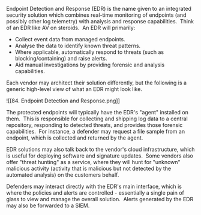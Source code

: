 Endpoint Detection and Response (EDR) is the name given to an integrated security solution which combines real-time monitoring of endpoints (and possibly other log telemetry) with analysis and response capabilities.  Think of an EDR like AV on steroids.  An EDR will primarily:

-   Collect event data from managed endpoints.
-   Analyse the data to identify known threat patterns.
-   Where applicable, automatically respond to threats (such as blocking/containing) and raise alerts.
-   Aid manual investigations by providing forensic and analysis capabilities.

  

Each vendor may architect their solution differently, but the following is a generic high-level view of what an EDR might look like.

![[84. Endpoint Detection and Response.png]]


The protected endpoints will typically have the EDR's "agent" installed on them.  This is responsible for collecting and shipping log data to a central repository, responding to detected threats, and provides those forensic capabilities.  For instance, a defender may request a file sample from an endpoint, which is collected and returned by the agent.

EDR solutions may also talk back to the vendor's cloud infrastructure, which is useful for deploying software and signature updates.  Some vendors also offer "threat hunting" as a service, where they will hunt for "unknown" malicious activity (activity that is malicious but not detected by the automated analysis) on the customers behalf.

Defenders may interact directly with the EDR's main interface, which is where the policies and alerts are controlled - essentially a single pain of glass to view and manage the overall solution.  Alerts generated by the EDR may also be forwarded to a SIEM.

